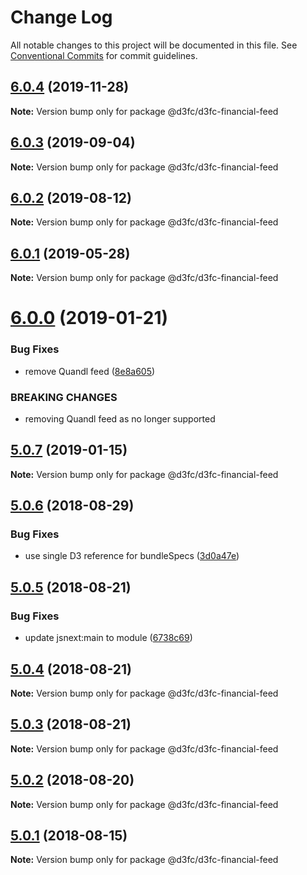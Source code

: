 # Change Log

All notable changes to this project will be documented in this file.
See [Conventional Commits](https://conventionalcommits.org) for commit guidelines.

## [6.0.4](https://github.com/d3fc/d3fc/compare/@d3fc/d3fc-financial-feed@6.0.3...@d3fc/d3fc-financial-feed@6.0.4) (2019-11-28)

**Note:** Version bump only for package @d3fc/d3fc-financial-feed





## [6.0.3](https://github.com/d3fc/d3fc/compare/@d3fc/d3fc-financial-feed@6.0.2...@d3fc/d3fc-financial-feed@6.0.3) (2019-09-04)

**Note:** Version bump only for package @d3fc/d3fc-financial-feed





<a name="6.0.2"></a>
## [6.0.2](https://github.com/d3fc/d3fc/compare/@d3fc/d3fc-financial-feed@6.0.1...@d3fc/d3fc-financial-feed@6.0.2) (2019-08-12)




**Note:** Version bump only for package @d3fc/d3fc-financial-feed

<a name="6.0.1"></a>
## [6.0.1](https://github.com/d3fc/d3fc/compare/@d3fc/d3fc-financial-feed@6.0.0...@d3fc/d3fc-financial-feed@6.0.1) (2019-05-28)




**Note:** Version bump only for package @d3fc/d3fc-financial-feed

<a name="6.0.0"></a>
# [6.0.0](https://github.com/d3fc/d3fc/compare/@d3fc/d3fc-financial-feed@5.0.7...@d3fc/d3fc-financial-feed@6.0.0) (2019-01-21)


### Bug Fixes

* remove Quandl feed ([8e8a605](https://github.com/d3fc/d3fc/commit/8e8a605))


### BREAKING CHANGES

* removing Quandl feed as no longer supported




<a name="5.0.7"></a>
## [5.0.7](https://github.com/d3fc/d3fc/compare/@d3fc/d3fc-financial-feed@5.0.6...@d3fc/d3fc-financial-feed@5.0.7) (2019-01-15)




**Note:** Version bump only for package @d3fc/d3fc-financial-feed

<a name="5.0.6"></a>
## [5.0.6](https://github.com/d3fc/d3fc/compare/@d3fc/d3fc-financial-feed@5.0.5...@d3fc/d3fc-financial-feed@5.0.6) (2018-08-29)


### Bug Fixes

* use single D3 reference for bundleSpecs ([3d0a47e](https://github.com/d3fc/d3fc/commit/3d0a47e))




<a name="5.0.5"></a>
## [5.0.5](https://github.com/d3fc/d3fc/compare/@d3fc/d3fc-financial-feed@5.0.4...@d3fc/d3fc-financial-feed@5.0.5) (2018-08-21)


### Bug Fixes

* update jsnext:main to module ([6738c69](https://github.com/d3fc/d3fc/commit/6738c69))




<a name="5.0.4"></a>
## [5.0.4](https://github.com/d3fc/d3fc/compare/@d3fc/d3fc-financial-feed@5.0.3...@d3fc/d3fc-financial-feed@5.0.4) (2018-08-21)




**Note:** Version bump only for package @d3fc/d3fc-financial-feed

<a name="5.0.3"></a>
## [5.0.3](https://github.com/d3fc/d3fc-financial-feed/compare/@d3fc/d3fc-financial-feed@5.0.2...@d3fc/d3fc-financial-feed@5.0.3) (2018-08-21)




**Note:** Version bump only for package @d3fc/d3fc-financial-feed

<a name="5.0.2"></a>
## [5.0.2](https://github.com/d3fc/d3fc/compare/@d3fc/d3fc-financial-feed@5.0.1...@d3fc/d3fc-financial-feed@5.0.2) (2018-08-20)




**Note:** Version bump only for package @d3fc/d3fc-financial-feed

<a name="5.0.1"></a>
## [5.0.1](https://github.com/d3fc/d3fc/compare/@d3fc/d3fc-financial-feed@5.0.0...@d3fc/d3fc-financial-feed@5.0.1) (2018-08-15)




**Note:** Version bump only for package @d3fc/d3fc-financial-feed

